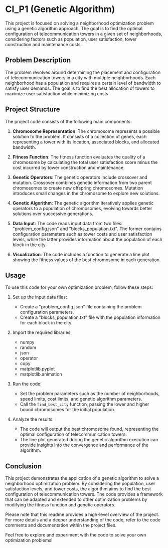 # CI_P1 (Genetic Algorithm)


This project is focused on solving a neighborhood optimization problem using a genetic algorithm approach. The goal is to find the optimal configuration of telecommunication towers in a given set of neighborhoods, considering factors such as population, user satisfaction, tower construction and maintenance costs.

## Problem Description

The problem revolves around determining the placement and configuration of telecommunication towers in a city with multiple neighborhoods. Each neighborhood has a population and requires a certain level of bandwidth to satisfy user demands. The goal is to find the best allocation of towers to maximize user satisfaction while minimizing costs.

## Project Structure

The project code consists of the following main components:

1. **Chromosome Representation**: The chromosome represents a possible solution to the problem. It consists of a collection of genes, each representing a tower with its location, associated blocks, and allocated bandwidth.

2. **Fitness Function**: The fitness function evaluates the quality of a chromosome by calculating the total user satisfaction score minus the cost incurred by tower construction and maintenance.

3. **Genetic Operators**: The genetic operators include crossover and mutation. Crossover combines genetic information from two parent chromosomes to create new offspring chromosomes. Mutation introduces small changes in the chromosome to explore new solutions.

4. **Genetic Algorithm**: The genetic algorithm iteratively applies genetic operators to a population of chromosomes, evolving towards better solutions over successive generations.

5. **Data Input**: The code reads input data from two files: "problem_config.json" and "blocks_population.txt". The former contains configuration parameters such as tower costs and user satisfaction levels, while the latter provides information about the population of each block in the city.

6. **Visualization**: The code includes a function to generate a line plot showing the fitness values of the best chromosome in each generation.

## Usage

To use this code for your own optimization problem, follow these steps:

1. Set up the input data files:
   - Create a "problem_config.json" file containing the problem configuration parameters.
   - Create a "blocks_population.txt" file with the population information for each block in the city.

2. Import the required libraries:
   - numpy
   - random
   - json
   - operator
   - copy
   - matplotlib.pyplot
   - matplotlib.animation

3. Run the code:
   - Set the problem parameters such as the number of neighborhoods, speed limits, cost limits, and genetic algorithm parameters.
   - Call the `find_best_city` function, passing the lower and higher bound chromosomes for the initial population.

4. Analyze the results:
   - The code will output the best chromosome found, representing the optimal configuration of telecommunication towers.
   - The line plot generated during the genetic algorithm execution can provide insights into the convergence and performance of the algorithm.

## Conclusion

This project demonstrates the application of a genetic algorithm to solve a neighborhood optimization problem. By considering the population, user satisfaction levels, and tower costs, the algorithm aims to find the best configuration of telecommunication towers. The code provides a framework that can be adapted and extended to other optimization problems by modifying the fitness function and genetic operators.

Please note that this readme provides a high-level overview of the project. For more details and a deeper understanding of the code, refer to the code comments and documentation within the project files.

Feel free to explore and experiment with the code to solve your own optimization problems!
